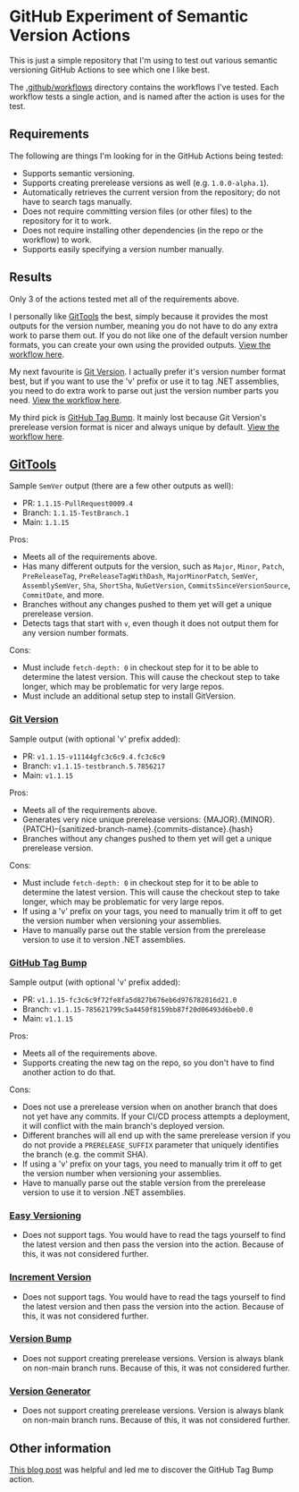 # GitHub Experiment of Semantic Version Actions

This is just a simple repository that I'm using to test out various semantic versioning GitHub Actions to see which one I like best.

The [.github/workflows](.github/workflows/) directory contains the workflows I've tested.
Each workflow tests a single action, and is named after the action is uses for the test.

## Requirements

The following are things I'm looking for in the GitHub Actions being tested:

- Supports semantic versioning.
- Supports creating prerelease versions as well (e.g. `1.0.0-alpha.1`).
- Automatically retrieves the current version from the repository; do not have to search tags manually.
- Does not require committing version files (or other files) to the repository for it to work.
- Does not require installing other dependencies (in the repo or the workflow) to work.
- Supports easily specifying a version number manually.

## Results

Only 3 of the actions tested met all of the requirements above.

I personally like [GitTools](https://github.com/marketplace/actions/gittools) the best, simply because it provides the most outputs for the version number, meaning you do not have to do any extra work to parse them out.
If you do not like one of the default version number formats, you can create your own using the provided outputs.
[View the workflow here](.github/workflows/GitTools-UsesTag.yml).

My next favourite is [Git Version](https://github.com/marketplace/actions/git-version).
I actually prefer it's version number format best, but if you want to use the 'v' prefix or use it to tag .NET assemblies, you need to do extra work to parse out just the version number parts you need.
[View the workflow here](.github/workflows/GitVersion-UsesTag.yml).

My third pick is [GitHub Tag Bump](https://github.com/marketplace/actions/github-tag-bump).
It mainly lost because Git Version's prerelease version format is nicer and always unique by default.
[View the workflow here](.github/workflows/GitHubTagBump-UsesTag.yml).

## [GitTools](https://github.com/marketplace/actions/gittools)

Sample `SemVer` output (there are a few other outputs as well):

- PR: `1.1.15-PullRequest0009.4`
- Branch: `1.1.15-TestBranch.1`
- Main: `1.1.15`

Pros:

- Meets all of the requirements above.
- Has many different outputs for the version, such as `Major`, `Minor`, `Patch`, `PreReleaseTag`, `PreReleaseTagWithDash`, `MajorMinorPatch`, `SemVer`, `AssemblySemVer`, `Sha`, `ShortSha`, `NuGetVersion`, `CommitsSinceVersionSource`, `CommitDate`, and more.
- Branches without any changes pushed to them yet will get a unique prerelease version.
- Detects tags that start with `v`, even though it does not output them for any version number formats.

Cons:

- Must include `fetch-depth: 0` in checkout step for it to be able to determine the latest version.
  This will cause the checkout step to take longer, which may be problematic for very large repos.
- Must include an additional setup step to install GitVersion.

### [Git Version](https://github.com/marketplace/actions/git-version)

Sample output (with optional 'v' prefix added):

- PR: `v1.1.15-v11144gfc3c6c9.4.fc3c6c9`
- Branch: `v1.1.15-testbranch.5.7856217`
- Main: `v1.1.15`

Pros:

- Meets all of the requirements above.
- Generates very nice unique prerelease versions: {MAJOR}.{MINOR}.{PATCH}-{sanitized-branch-name}.{commits-distance}.{hash}
- Branches without any changes pushed to them yet will get a unique prerelease version.

Cons:

- Must include `fetch-depth: 0` in checkout step for it to be able to determine the latest version.
  This will cause the checkout step to take longer, which may be problematic for very large repos.
- If using a 'v' prefix on your tags, you need to manually trim it off to get the version number when versioning your assemblies.
- Have to manually parse out the stable version from the prerelease version to use it to version .NET assemblies.

### [GitHub Tag Bump](https://github.com/marketplace/actions/github-tag-bump)

Sample output (with optional 'v' prefix added):

- PR: `v1.1.15-fc3c6c9f72fe8fa5d827b676eb6d976782816d21.0`
- Branch: `v1.1.15-785621799c5a4450f8159bb87f20d06493d6beb0.0`
- Main: `v1.1.15`

Pros:

- Meets all of the requirements above.
- Supports creating the new tag on the repo, so you don't have to find another action to do that.

Cons:

- Does not use a prerelease version when on another branch that does not yet have any commits.
  If your CI/CD process attempts a deployment, it will conflict with the main branch's deployed version.
- Different branches will all end up with the same prerelease version if you do not provide a `PRERELEASE_SUFFIX` parameter that uniquely identifies the branch (e.g. the commit SHA).
- If using a 'v' prefix on your tags, you need to manually trim it off to get the version number when versioning your assemblies.
- Have to manually parse out the stable version from the prerelease version to use it to version .NET assemblies.

### [Easy Versioning](https://github.com/marketplace/actions/easy-versioning)

- Does not support tags.
  You would have to read the tags yourself to find the latest version and then pass the version into the action.
  Because of this, it was not considered further.

### [Increment Version](https://github.com/marketplace/actions/increment-version)

- Does not support tags.
  You would have to read the tags yourself to find the latest version and then pass the version into the action.
  Because of this, it was not considered further.

### [Version Bump](https://github.com/marketplace/actions/version-bump)

- Does not support creating prerelease versions.
  Version is always blank on non-main branch runs.
  Because of this, it was not considered further.

### [Version Generator](https://github.com/marketplace/actions/version-generator)

- Does not support creating prerelease versions.
  Version is always blank on non-main branch runs.
  Because of this, it was not considered further.

## Other information

[This blog post](https://medium.com/@AranT/auto-tagging-and-using-semantic-versioning-with-github-actions-e40188d12cf4) was helpful and led me to discover the GitHub Tag Bump action.

